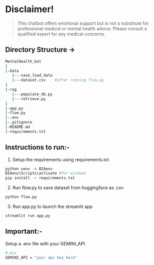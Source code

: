 # Disclaimer! 
> This chatbot offers emotional support but is not a substitute for professional medical or mental health advice. Please consult a qualified expert for any medical concerns.

## Directory Structure ->
```bash
MentalHealth_bot
|
|-data
   |---save_load_data
   |---dataset.csv    #after running flow.py
|
|-rag
   |---populate_db.py
   |---retrieve.py
|
|-app.py
|-flow.py
|-.env
|-.gitignore
|-README.md
|-requirements.txt
```

## Instructions to run:-
1. Setup the requirements using requirements.txt
```bash
python venv -m BIAenv
BIAenv\Scripts\activate #for windows
pip install -r requirements.txt
```
2. Run flow.py to save dataset from huggingface as .csv
```bash
python flow.py
```
3. Run app.py to launch the streamlit app
```bash
streamlit run app.py
```

## Important:-
Setup a .env file with your GEMINI_API
```bash
#.env
GEMINI_API = "your api key here"
```
